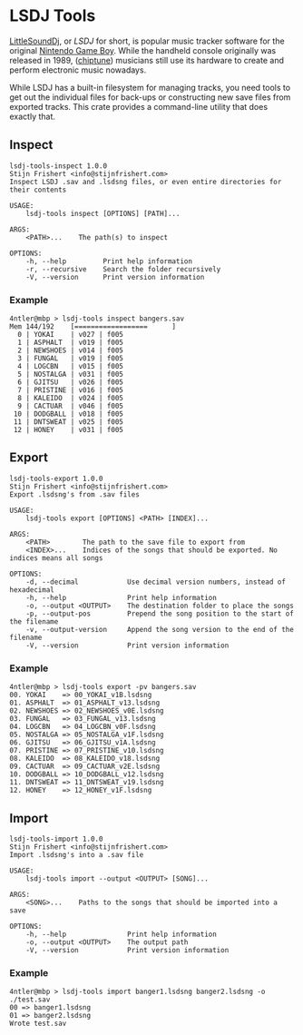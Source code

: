 # LSDJ Tools

[LittleSoundDj](https://www.littlesounddj.com/lsd/index.php), or _LSDJ_ for short, is popular music tracker software for the original [Nintendo Game Boy](https://en.wikipedia.org/wiki/Game_Boy). While the handheld console originally was released in 1989, ([chiptune](https://en.wikipedia.org/wiki/Chiptune)) musicians still use its hardware to create and perform electronic music nowadays.

While LSDJ has a built-in filesystem for managing tracks, you need tools to get out the individual files for back-ups or constructing new save files from exported tracks. This crate provides a command-line utility that does exactly that.

## Inspect

```console
lsdj-tools-inspect 1.0.0
Stijn Frishert <info@stijnfrishert.com>
Inspect LSDJ .sav and .lsdsng files, or even entire directories for their contents

USAGE:
    lsdj-tools inspect [OPTIONS] [PATH]...

ARGS:
    <PATH>...    The path(s) to inspect

OPTIONS:
    -h, --help         Print help information
    -r, --recursive    Search the folder recursively
    -V, --version      Print version information
```

### Example

```console
4ntler@mbp > lsdj-tools inspect bangers.sav
Mem 144/192    [==================      ]
  0 | YOKAI    | v027 | f005
  1 | ASPHALT  | v019 | f005
  2 | NEWSHOES | v014 | f005
  3 | FUNGAL   | v019 | f005
  4 | LOGCBN   | v015 | f005
  5 | NOSTALGA | v031 | f005
  6 | GJITSU   | v026 | f005
  7 | PRISTINE | v016 | f005
  8 | KALEIDO  | v024 | f005
  9 | CACTUAR  | v046 | f005
 10 | DODGBALL | v018 | f005
 11 | DNTSWEAT | v025 | f005
 12 | HONEY    | v031 | f005
```

## Export

```console
lsdj-tools-export 1.0.0
Stijn Frishert <info@stijnfrishert.com>
Export .lsdsng's from .sav files

USAGE:
    lsdj-tools export [OPTIONS] <PATH> [INDEX]...

ARGS:
    <PATH>        The path to the save file to export from
    <INDEX>...    Indices of the songs that should be exported. No indices means all songs

OPTIONS:
    -d, --decimal            Use decimal version numbers, instead of hexadecimal
    -h, --help               Print help information
    -o, --output <OUTPUT>    The destination folder to place the songs
    -p, --output-pos         Prepend the song position to the start of the filename
    -v, --output-version     Append the song version to the end of the filename
    -V, --version            Print version information
```

### Example

```
4ntler@mbp > lsdj-tools export -pv bangers.sav
00. YOKAI    => 00_YOKAI_v1B.lsdsng
01. ASPHALT  => 01_ASPHALT_v13.lsdsng
02. NEWSHOES => 02_NEWSHOES_v0E.lsdsng
03. FUNGAL   => 03_FUNGAL_v13.lsdsng
04. LOGCBN   => 04_LOGCBN_v0F.lsdsng
05. NOSTALGA => 05_NOSTALGA_v1F.lsdsng
06. GJITSU   => 06_GJITSU_v1A.lsdsng
07. PRISTINE => 07_PRISTINE_v10.lsdsng
08. KALEIDO  => 08_KALEIDO_v18.lsdsng
09. CACTUAR  => 09_CACTUAR_v2E.lsdsng
10. DODGBALL => 10_DODGBALL_v12.lsdsng
11. DNTSWEAT => 11_DNTSWEAT_v19.lsdsng
12. HONEY    => 12_HONEY_v1F.lsdsng
```

## Import

```console
lsdj-tools-import 1.0.0
Stijn Frishert <info@stijnfrishert.com>
Import .lsdsng's into a .sav file

USAGE:
    lsdj-tools import --output <OUTPUT> [SONG]...

ARGS:
    <SONG>...    Paths to the songs that should be imported into a save

OPTIONS:
    -h, --help               Print help information
    -o, --output <OUTPUT>    The output path
    -V, --version            Print version information
```

### Example

```console
4ntler@mbp > lsdj-tools import banger1.lsdsng banger2.lsdsng -o ./test.sav
00 => banger1.lsdsng
01 => banger2.lsdsng
Wrote test.sav
```